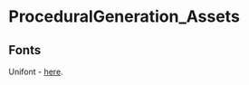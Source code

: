 # ProceduralGeneration_Assets

## Fonts

Unifont - [here](https://www.fontspring.com/fonts/typodermic/unispace).
